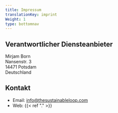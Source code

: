 ```yaml
---
title: Impressum
translationKey: imprint
Weight: 1
type: bottomnav
---
```


## Verantwortlicher Diensteanbieter

Mirjam Born \
Nansenstr. 3 \
14471 Potsdam \
Deutschland

## Kontakt

- Email: info@thesustainableloop.com
- Web: {{< ref "." >}}
